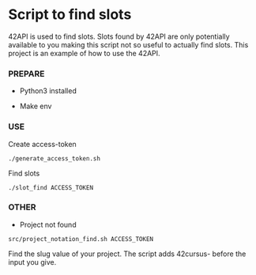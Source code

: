 # Script to find slots

42API is used to find slots. Slots found by 42API are only potentially available to you making this script not so useful to actually find slots.
This project is an example of how to use the 42API.

### PREPARE

* Python3 installed

* Make env

### USE
Create access-token
```
./generate_access_token.sh
```
Find slots
```
./slot_find ACCESS_TOKEN
```


### OTHER
* Project not found
```
src/project_notation_find.sh ACCESS_TOKEN
```
Find the slug value of your project. The script adds 42cursus- before the input you give.
